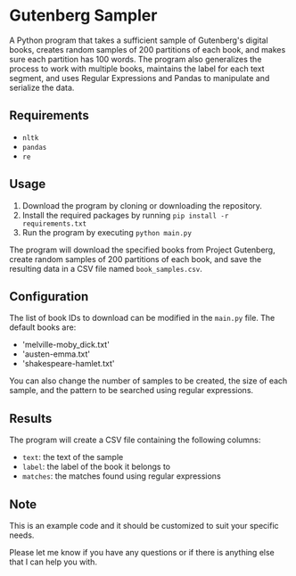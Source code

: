 # Gutenberg Sampler

A Python program that takes a sufficient sample of Gutenberg's digital books, creates random samples of 200 partitions of each book, and makes sure each partition has 100 words. The program also generalizes the process to work with multiple books, maintains the label for each text segment, and uses Regular Expressions and Pandas to manipulate and serialize the data.

## Requirements

- `nltk`
- `pandas`
- `re`

## Usage

1. Download the program by cloning or downloading the repository.
2. Install the required packages by running `pip install -r requirements.txt`
3. Run the program by executing `python main.py`

The program will download the specified books from Project Gutenberg, create random samples of 200 partitions of each book, and save the resulting data in a CSV file named `book_samples.csv`.

## Configuration

The list of book IDs to download can be modified in the `main.py` file. The default books are:
- 'melville-moby_dick.txt'
- 'austen-emma.txt'
- 'shakespeare-hamlet.txt'

You can also change the number of samples to be created, the size of each sample, and the pattern to be searched using regular expressions.

## Results

The program will create a CSV file containing the following columns:

- `text`: the text of the sample
- `label`: the label of the book it belongs to
- `matches`: the matches found using regular expressions

## Note

This is an example code and it should be customized to suit your specific needs.

Please let me know if you have any questions or if there is anything else that I can help you with.
